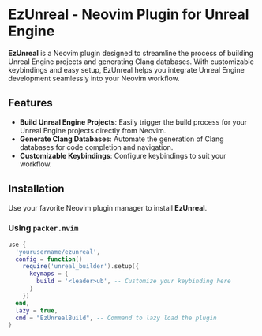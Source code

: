 # EzUnreal - Neovim Plugin for Unreal Engine

**EzUnreal** is a Neovim plugin designed to streamline the process of building Unreal Engine projects and generating Clang databases. With customizable keybindings and easy setup, EzUnreal helps you integrate Unreal Engine development seamlessly into your Neovim workflow.

## Features

- **Build Unreal Engine Projects**: Easily trigger the build process for your Unreal Engine projects directly from Neovim.
- **Generate Clang Databases**: Automate the generation of Clang databases for code completion and navigation.
- **Customizable Keybindings**: Configure keybindings to suit your workflow.

## Installation

Use your favorite Neovim plugin manager to install **EzUnreal**.

### Using `packer.nvim`

```lua
use {
  'yourusername/ezunreal',
  config = function()
    require('unreal_builder').setup({
      keymaps = {
        build = '<leader>ub', -- Customize your keybinding here
      }
    })
  end,
  lazy = true,
  cmd = "EzUnrealBuild", -- Command to lazy load the plugin
}

